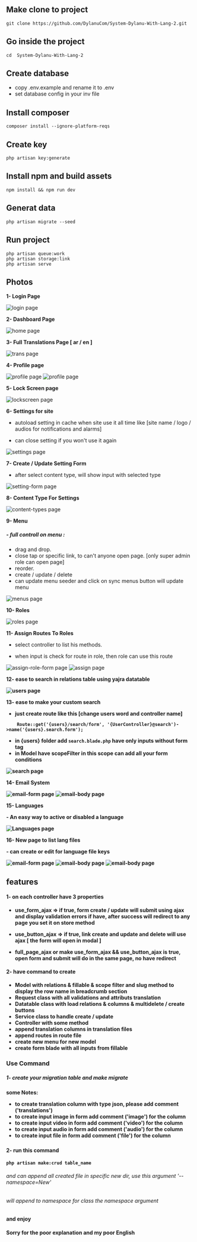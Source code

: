 ## Make clone to project
```
git clone https://github.com/DylanuCom/System-Dylanu-With-Lang-2.git
```

## Go inside the project
```
cd  System-Dylanu-With-Lang-2
```

## Create database
* copy .env.example and rename it to .env
* set database config in your inv file

## Install composer
```
composer install --ignore-platform-reqs

```

## Create key
```
php artisan key:generate
```

## Install npm and build assets
```
npm install && npm run dev
```

## Generat data
```
php artisan migrate --seed
```

## Run project
```
php artisan queue:work
php artisan storage:link
php artisan serve
```


## Photos

<b>1- Login Page</b>
<p>
    <img src="https://github.com/DylanuCom/System-Dylanu-With-Lang-2/blob/main/photos/login.png" alt="login page">
</p>

<b>2- Dashboard Page</b>
<p>
    <img src="https://github.com/DylanuCom/System-Dylanu-With-Lang-2/blob/main/photos/home.png" alt="home page">
</p>

<b>3- Full Translations Page [ ar / en ]</b>
<p>
    <img src="https://github.com/DylanuCom/System-Dylanu-With-Lang-2/blob/main/photos/trans.png" alt="trans page">
</p>

<b>4- Profile page</b>
<p>
    <img src="https://github.com/DylanuCom/System-Dylanu-With-Lang-2/blob/main/photos/profile.png" alt="profile page">
    <img src="https://github.com/DylanuCom/System-Dylanu-With-Lang-2/blob/main/photos/profile2.png" alt="profile page">
</p>

<b>5- Lock Screen page</b>
<p>
    <img src="https://github.com/DylanuCom/System-Dylanu-With-Lang-2/blob/main/photos/lockscreen.png" alt="lockscreen page">
</p>

<b>6- Settings for site</b>
* autoload setting in cache when site use it all time like [site name / logo / audios for notifications and alarms] </p>
* can close setting if you won't use it again </p>
<p>
    <img src="https://github.com/DylanuCom/System-Dylanu-With-Lang-2/blob/main/photos/settings.png" alt="settings page">
</p>

<b>7- Create / Update Setting Form</b>
- after select content type, will show input with selected type </p>
<p>
    <img src="https://github.com/DylanuCom/System-Dylanu-With-Lang-2/blob/main/photos/setting-form.png" alt="setting-form page">
</p>

<b>8- Content Type For Settings</b>
<p>
    <img src="https://github.com/DylanuCom/System-Dylanu-With-Lang-2/blob/main/photos/content-types.png" alt="content-types page">
</p>

<b>9- Menu</b>
##### - full controll on menu :
* drag and drop.
* close tap or specific link, to can't anyone open page. [only super admin role can open page]
* reorder.
* create / update / delete
* can update menu seeder and click on sync menus button will update menu 
<p>
    <img src="https://github.com/DylanuCom/System-Dylanu-With-Lang-2/blob/main/photos/menus.png" alt="menus page">
</p>

<b>10- Roles</b>
<p>
    <img src="https://github.com/DylanuCom/System-Dylanu-With-Lang-2/blob/main/photos/roles.png" alt="roles page">
</p>

<b>11- Assign Routes To Roles</b>
- select controller to list his methods. </p>
- when input is check for route in role, then role can use this route </p>
<p>
    <img src="https://github.com/DylanuCom/System-Dylanu-With-Lang-2/blob/main/photos/assign-role-form.png" alt="assign-role-form page">
    <img src="https://github.com/DylanuCom/System-Dylanu-With-Lang-2/blob/master/photos/assign.png" alt="assign page">
</p>

<b>12- ease to search in relations table using yajra datatable</p>
<p>
    <img src="https://github.com/DylanuCom/System-Dylanu-With-Lang-2/blob/master/photos/users.png" alt="users page">
</p>

<b>13- ease to make your custom search</b>

- just create route like this [change users word and controller name]
```
    Route::get('{users}/search/form', '{UserController}@search')->name('{users}.search.form');
```
- in {users} folder add `` search.blade.php `` have only inputs without form tag 
- in Model have scopeFilter in this scope can add all your form conditions
<p>
    <img src="https://github.com/DylanuCom/System-Dylanu-With-Lang-2/blob/master/photos/search.png" alt="search page">
</p>

<p>14- Email System</p>
<p>
    <img src="https://github.com/DylanuCom/System-Dylanu-With-Lang-2/blob/master/photos/email-form.png" alt="email-form page">
    <img src="https://github.com/DylanuCom/System-Dylanu-With-Lang-2/blob/master/photos/email-body.png" alt="email-body page">
</p>

<p>15- Languages</p>
- An easy way to active or disabled a language
<p>
    <img src="https://github.com/DylanuCom/System-Dylanu-With-Lang-2/blob/master/photos/lang.png" alt="Languages page">
</p>

<p>16- New page to list lang files</p>
- can create or edit for language file keys
<p>
    <img src="https://github.com/DylanuCom/System-Dylanu-With-Lang-2/blob/master/photos/translation-page.png" alt="email-form page">
    <img src="https://github.com/DylanuCom/System-Dylanu-With-Lang-2/blob/master/photos/edit-translation.png" alt="email-body page">
    <img src="https://github.com/DylanuCom/System-Dylanu-With-Lang-2/blob/master/photos/create-translation.png" alt="email-body page">
</p>


## features

#### 1- on each controller have 3 properties</p>
* use_form_ajax => if true, form create / update will submit using ajax and display validation errors if have, after success will redirect to any page you set it on store method</p>
* use_button_ajax => if true, link create and update and delete will use ajax [ the form will open in modal ]</p>
* full_page_ajax or make use_form_ajax && use_button_ajax is true, open form and submit will do in the same page, no have redirect </p>

#### 2- have command to create
- Model with relations & fillable & scope filter and slug method to display the row name in breadcrumb section
- Request class with all validations and attributs translation
- Datatable class with load relations & columns & multidelete / create buttons
- Service class to handle create / update
- Controller with some method
- append translation columns in translation files
- append routes in route file
- create new menu for new model
- create form blade with all inputs from fillable


### Use Command
##### 1- create your migration table and make migrate </p>
<b> some Notes: </b>
- to create translation column with type json, please add comment ('translations')
- to create input image in form add comment ('image') for the column
- to create input video in form add comment ('video') for the column
- to create input audio in form add comment ('audio') for the column
- to create input file in form add comment ('file') for the column

###

#### 2- run this command
```
php artisan make:crud table_name
```
###### and can append all created file in specific new dir, use this argument '--namespace=New'
###### will append to namespace for class the namespace argument

#### and enjoy



#### Sorry for the poor explanation and my poor English


